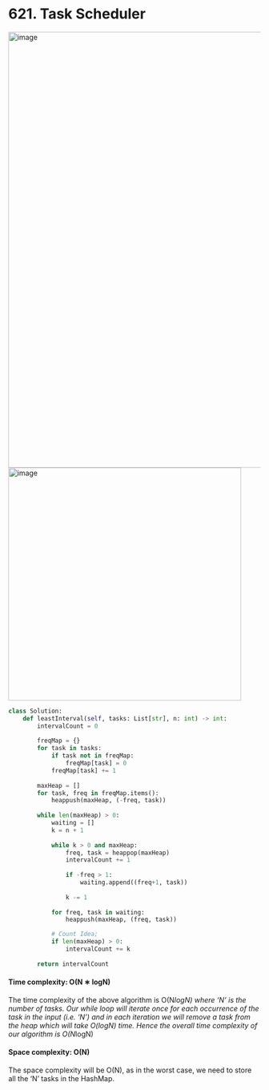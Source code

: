 # 621. Task Scheduler

<img width="870" alt="image" src="https://user-images.githubusercontent.com/35987583/161463155-a772a011-4c83-435c-a5c6-96bcdad1a100.png">

<img width="465" alt="image" src="https://user-images.githubusercontent.com/35987583/161463168-9f056780-2e86-434e-a567-692af1db2934.png">


```python
class Solution:
    def leastInterval(self, tasks: List[str], n: int) -> int:
        intervalCount = 0
        
        freqMap = {}
        for task in tasks:
            if task not in freqMap:
                freqMap[task] = 0
            freqMap[task] += 1
        
        maxHeap = []
        for task, freq in freqMap.items():
            heappush(maxHeap, (-freq, task))
        
        while len(maxHeap) > 0:
            waiting = []
            k = n + 1
            
            while k > 0 and maxHeap:
                freq, task = heappop(maxHeap)
                intervalCount += 1
                
                if -freq > 1:
                    waiting.append((freq+1, task))
                
                k -= 1
            
            for freq, task in waiting:
                heappush(maxHeap, (freq, task))

            # Count Idea;
            if len(maxHeap) > 0:
                intervalCount += k
  
        return intervalCount
```


#### Time complexity: O(N ∗ logN)
The time complexity of the above algorithm is O(N*logN) where ‘N’ is the number of tasks. Our while loop will iterate once for each occurrence of the task in the input (i.e. ‘N’) and in each iteration we will remove a task from the heap which will take O(logN) time. Hence the overall time complexity of our algorithm is O(N*logN)

#### Space complexity: O(N)
The space complexity will be O(N), as in the worst case, we need to store all the ‘N’ tasks in the HashMap.
